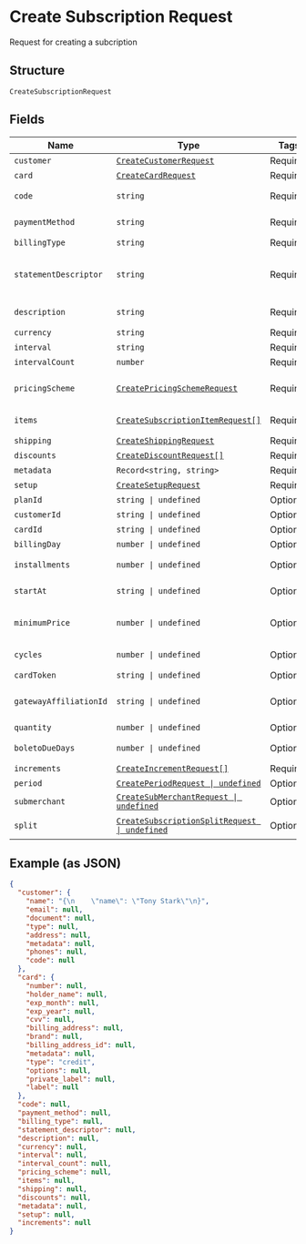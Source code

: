 
# Create Subscription Request

Request for creating a subcription

## Structure

`CreateSubscriptionRequest`

## Fields

| Name | Type | Tags | Description |
|  --- | --- | --- | --- |
| `customer` | [`CreateCustomerRequest`](../../doc/models/create-customer-request.md) | Required | Customer |
| `card` | [`CreateCardRequest`](../../doc/models/create-card-request.md) | Required | Card |
| `code` | `string` | Required | Subscription code |
| `paymentMethod` | `string` | Required | Payment method |
| `billingType` | `string` | Required | Billing type |
| `statementDescriptor` | `string` | Required | Statement descriptor for credit card subscriptions |
| `description` | `string` | Required | Subscription description |
| `currency` | `string` | Required | Currency |
| `interval` | `string` | Required | Interval |
| `intervalCount` | `number` | Required | Interval count |
| `pricingScheme` | [`CreatePricingSchemeRequest`](../../doc/models/create-pricing-scheme-request.md) | Required | Subscription pricing scheme |
| `items` | [`CreateSubscriptionItemRequest[]`](../../doc/models/create-subscription-item-request.md) | Required | Subscription items |
| `shipping` | [`CreateShippingRequest`](../../doc/models/create-shipping-request.md) | Required | Shipping |
| `discounts` | [`CreateDiscountRequest[]`](../../doc/models/create-discount-request.md) | Required | Discounts |
| `metadata` | `Record<string, string>` | Required | Metadata |
| `setup` | [`CreateSetupRequest`](../../doc/models/create-setup-request.md) | Required | Setup data |
| `planId` | `string \| undefined` | Optional | Plan id |
| `customerId` | `string \| undefined` | Optional | Customer id |
| `cardId` | `string \| undefined` | Optional | Card id |
| `billingDay` | `number \| undefined` | Optional | Billing day |
| `installments` | `number \| undefined` | Optional | Number of installments |
| `startAt` | `string \| undefined` | Optional | Subscription start date |
| `minimumPrice` | `number \| undefined` | Optional | Subscription minimum price |
| `cycles` | `number \| undefined` | Optional | Number of cycles |
| `cardToken` | `string \| undefined` | Optional | Card token |
| `gatewayAffiliationId` | `string \| undefined` | Optional | Gateway Affiliation code |
| `quantity` | `number \| undefined` | Optional | Quantity |
| `boletoDueDays` | `number \| undefined` | Optional | Days until boleto expires |
| `increments` | [`CreateIncrementRequest[]`](../../doc/models/create-increment-request.md) | Required | Increments |
| `period` | [`CreatePeriodRequest \| undefined`](../../doc/models/create-period-request.md) | Optional | - |
| `submerchant` | [`CreateSubMerchantRequest \| undefined`](../../doc/models/create-sub-merchant-request.md) | Optional | SubMerchant |
| `split` | [`CreateSubscriptionSplitRequest \| undefined`](../../doc/models/create-subscription-split-request.md) | Optional | Subscription's split |

## Example (as JSON)

```json
{
  "customer": {
    "name": "{\n    \"name\": \"Tony Stark\"\n}",
    "email": null,
    "document": null,
    "type": null,
    "address": null,
    "metadata": null,
    "phones": null,
    "code": null
  },
  "card": {
    "number": null,
    "holder_name": null,
    "exp_month": null,
    "exp_year": null,
    "cvv": null,
    "billing_address": null,
    "brand": null,
    "billing_address_id": null,
    "metadata": null,
    "type": "credit",
    "options": null,
    "private_label": null,
    "label": null
  },
  "code": null,
  "payment_method": null,
  "billing_type": null,
  "statement_descriptor": null,
  "description": null,
  "currency": null,
  "interval": null,
  "interval_count": null,
  "pricing_scheme": null,
  "items": null,
  "shipping": null,
  "discounts": null,
  "metadata": null,
  "setup": null,
  "increments": null
}
```

